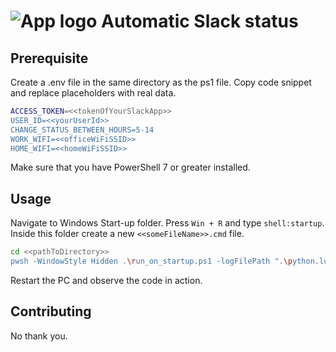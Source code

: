 # ![App logo](/icon.ico?raw=true "App logo") Automatic Slack status
 
## Prerequisite

Create a .env file in the same directory as the ps1 file. Copy code snippet and replace placeholders with real data.

```bash
ACCESS_TOKEN=<<tokenOfYourSlackApp>>
USER_ID=<<yourUserId>>
CHANGE_STATUS_BETWEEN_HOURS=5-14
WORK_WIFI=<<officeWiFiSSID>>
HOME_WIFI=<<homeWiFiSSID>>
```

Make sure that you have PowerShell 7 or greater installed.

## Usage

Navigate to Windows Start-up folder. Press ```Win + R``` and type ```shell:startup```. Inside this folder create a new ```<<someFileName>>.cmd``` file.
```bash
cd <<pathToDirectory>>
pwsh -WindowStyle Hidden .\run_on_startup.ps1 -logFilePath ".\python.log"
```
Restart the PC and observe the code in action.

## Contributing

No thank you.
